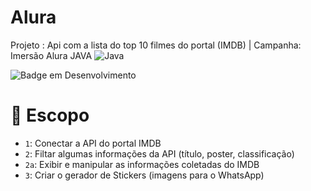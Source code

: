 # Alura	

Projeto : Api com a lista do top 10 filmes do portal (IMDB) | Campanha: Imersão Alura JAVA 
![Java](https://img.shields.io/badge/java-%23ED8B00.svg?style=for-the-badge&logo=java&logoColor=white)

![Badge em Desenvolvimento](http://img.shields.io/static/v1?label=STATUS&message=EM%20DESENVOLVIMENTO&color=GREEN&style=for-the-badge)


# :hammer: Escopo

- `1`: Conectar a API do portal IMDB
- `2`: Filtar algumas informações da API (título, poster, classificação)
- `2a`:  Exibir e manipular as informações coletadas do IMDB
- `3`: Criar o gerador de Stickers (imagens para o WhatsApp)
